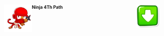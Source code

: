 **Ninja 4Th Path**
<a href="https://github.com/GreenBeansAgainstVeganism/AttackDuckNinjaPath/releases/latest/download/AttackDuckNinjaPath.dll">
    <img align="left" alt="Icon" height="90" src="Icon.png">
    <img align="right" alt="Download" height="75" src="https://raw.githubusercontent.com/gurrenm3/BTD-Mod-Helper/master/BloonsTD6%20Mod%20Helper/Resources/DownloadBtn.png">
</a>

